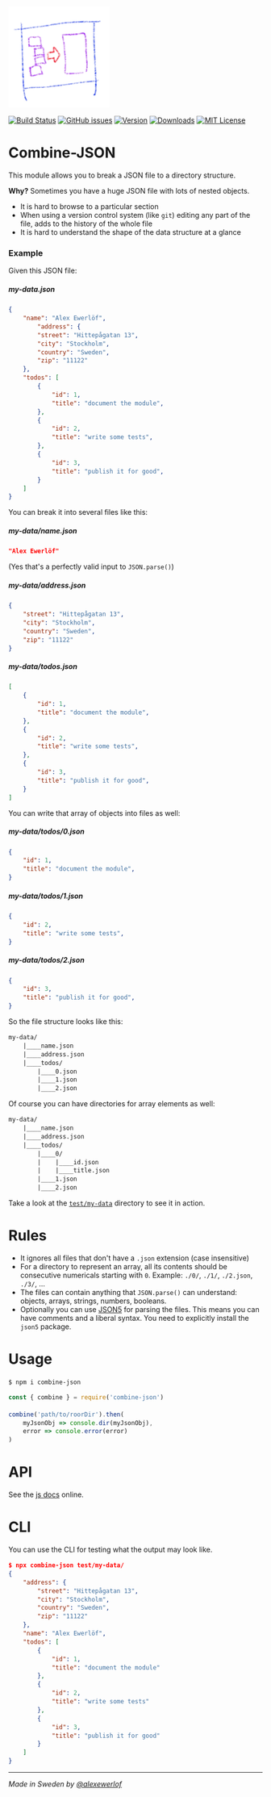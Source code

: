 ![Combine-JSON logo](./logo.png)

[![Build Status](https://travis-ci.org/userpixel/combine-json.svg?branch=master)](https://travis-ci.org/userpixel/combine-json)
[![GitHub issues](https://img.shields.io/github/issues/userpixel/combine-json.svg)](https://github.com/userpixel/combine-json/issues)
[![Version](https://img.shields.io/npm/v/combine-json.svg?style=flat-square)](http://npm.im/combine-json)
[![Downloads](https://img.shields.io/npm/dm/combine-json.svg?style=flat-square)](http://npm-stat.com/charts.html?package=combine-json&from=2017-01-01)
[![MIT License](https://img.shields.io/npm/l/combine-json.svg?style=flat-square)](http://opensource.org/licenses/MIT)

# Combine-JSON

This module allows you to break a JSON file to a directory structure.

**Why?** Sometimes you have a huge JSON file with lots of nested objects.

* It is hard to browse to a particular section
* When using a version control system (like `git`) editing any part of the file, adds to the history of the whole file
* It is hard to understand the shape of the data structure at a glance

### Example

Given this JSON file:

##### my-data.json

```json
{
    "name": "Alex Ewerlöf",
        "address": {
        "street": "Hittepågatan 13",
        "city": "Stockholm",
        "country": "Sweden",
        "zip": "11122"
    },
    "todos": [
        {
            "id": 1,
            "title": "document the module",
        },
        {
            "id": 2,
            "title": "write some tests",
        },
        {
            "id": 3,
            "title": "publish it for good",
        }
    ]
}
```

You can break it into several files like this:

##### my-data/name.json

```json
"Alex Ewerlöf"
```

(Yes that's a perfectly valid input to `JSON.parse()`)

##### my-data/address.json

```json
{
    "street": "Hittepågatan 13",
    "city": "Stockholm",
    "country": "Sweden",
    "zip": "11122"
}
```

##### my-data/todos.json

```json
[
    {
        "id": 1,
        "title": "document the module",
    },
    {
        "id": 2,
        "title": "write some tests",
    },
    {
        "id": 3,
        "title": "publish it for good",
    }
]
```

You can write that array of objects into files as well:

##### my-data/todos/0.json

```json
{
    "id": 1,
    "title": "document the module",
}
```
##### my-data/todos/1.json

```json
{
    "id": 2,
    "title": "write some tests",
}
```
##### my-data/todos/2.json

```json
{
    "id": 3,
    "title": "publish it for good",
}
```

So the file structure looks like this:

```txt
my-data/
    |____name.json
    |____address.json
    |____todos/
        |____0.json
        |____1.json
        |____2.json
```

Of course you can have directories for array elements as well:

```txt
my-data/
    |____name.json
    |____address.json
    |____todos/
        |____0/
        |    |____id.json
        |    |____title.json
        |____1.json
        |____2.json
```

Take a look at the [`test/my-data`](./test/my-data) directory to see it in action.

# Rules

* It ignores all files that don't have a `.json` extension (case insensitive)
* For a directory to represent an array, all its contents should be consecutive numericals starting with `0`.
  Example: `./0/`, `./1/`, `./2.json`, `./3/`, ...
* The files can contain anything that `JSON.parse()` can understand: objects, arrays, strings, numbers, booleans.
* Optionally you can use [JSON5](https://www.npmjs.com/package/json5) for parsing the files.
  This means you can have comments and a liberal syntax.
  You need to explicitly install the `json5` package.

# Usage

`$ npm i combine-json`

```javascript
const { combine } = require('combine-json')

combine('path/to/roorDir').then(
    myJsonObj => console.dir(myJsonObj),
    error => console.error(error)
)
```

# API

See the [js docs](https://userpixel.github.io/combine-json/) online.

# CLI

You can use the CLI for testing what the output may look like.

```json
$ npx combine-json test/my-data/
{
    "address": {
        "street": "Hittepågatan 13",
        "city": "Stockholm",
        "country": "Sweden",
        "zip": "11122"
    },
    "name": "Alex Ewerlöf",
    "todos": [
        {
            "id": 1,
            "title": "document the module"
        },
        {
            "id": 2,
            "title": "write some tests"
        },
        {
            "id": 3,
            "title": "publish it for good"
        }
    ]
}
```

---

_Made in Sweden by [@alexewerlof](https://twitter.com/alexewerlof)_
